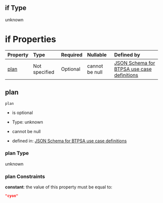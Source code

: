 ## if Type

unknown

# if Properties

| Property      | Type          | Required | Nullable       | Defined by                                                                                                                                                                                                                                  |
| :------------ | :------------ | :------- | :------------- | :------------------------------------------------------------------------------------------------------------------------------------------------------------------------------------------------------------------------------------------ |
| [plan](#plan) | Not specified | Optional | cannot be null | [JSON Schema for BTPSA use case definitions](btpsa-usecase-properties-services-items-allof-1-then-allof-44-then-allof-2-if-properties-plan.md "undefined#/properties/services/items/allOf/1/then/allOf/44/then/allOf/2/if/properties/plan") |

## plan



`plan`

*   is optional

*   Type: unknown

*   cannot be null

*   defined in: [JSON Schema for BTPSA use case definitions](btpsa-usecase-properties-services-items-allof-1-then-allof-44-then-allof-2-if-properties-plan.md "undefined#/properties/services/items/allOf/1/then/allOf/44/then/allOf/2/if/properties/plan")

### plan Type

unknown

### plan Constraints

**constant**: the value of this property must be equal to:

```json
"cyon"
```
